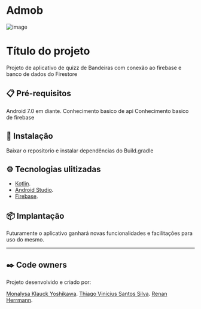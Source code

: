 # Admob

![image](https://user-images.githubusercontent.com/80261904/190030845-adba687f-9f62-434c-b50a-c0dd4676b76a.png)


# Título do projeto

Projeto de aplicativo de quizz de Bandeiras com conexão ao firebase e banco de dados do Firestore

## 📋 Pré-requisitos

Android 7.0 em diante.
Conhecimento basico de api
Conhecimento basico de firebase

## 🔧 Instalação

Baixar o repositorio e instalar dependências do Build.gradle

## ⚙️ Tecnologias ulitizadas

- [Kotlin](https://kotlinlang.org/docs/getting-started.html).
- [Android Studio](https://developer.android.com/studio?gclid=CjwKCAjwpqCZBhAbEiwAa7pXeVUm34BSOSFis5hLF9Y-bvjGmMvG7w3hEz2ehiFnE6qT0AWO6hA8IRoCAdkQAvD_BwE&gclsrc=aw.ds#downloads).
- [Firebase](https://firebase.google.com/?hl=pt).

## 📦 Implantação

Futuramente o aplicativo ganhará novas funcionalidades e facilitações para uso do mesmo.

---
## ✒️ Code owners

Projeto desenvolvido e criado por:

[Monalysa Klauck Yoshikawa](https://www.linkedin.com/in/monalysa-yoshikawa/).
[Thiago Vinícius Santos Silva](https://www.linkedin.com/in/thiago-vin%C3%ADcius-1813521b9/).
[Renan Herrmann](https://www.linkedin.com/in/r-herrmann/).
